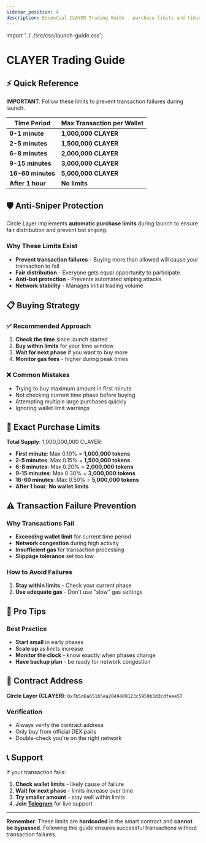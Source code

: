 ```yaml
---
sidebar_position: 4
description: Essential CLAYER Trading Guide - purchase limits and timing to prevent transaction failures during Circle Layer token launch.
---
```


import '../../src/css/launch-guide.css';

# CLAYER Trading Guide

## ⚡ Quick Reference

**IMPORTANT**: Follow these limits to prevent transaction failures during launch.

<table className="launch-guide-table">
  <thead>
    <tr>
      <th>Time Period</th>
      <th>Max Transaction per Wallet</th>
    </tr>
  </thead>
  <tbody>
    <tr>
      <td><strong>0-1 minute</strong></td>
      <td><strong>1,000,000 CLAYER</strong></td>
    </tr>
    <tr>
      <td><strong>2-5 minutes</strong></td>
      <td><strong>1,500,000 CLAYER</strong></td>
    </tr>
    <tr>
      <td><strong>6-8 minutes</strong></td>
      <td><strong>2,000,000 CLAYER</strong></td>
    </tr>
    <tr>
      <td><strong>9-15 minutes</strong></td>
      <td><strong>3,000,000 CLAYER</strong></td>
    </tr>
    <tr>
      <td><strong>16-60 minutes</strong></td>
      <td><strong>5,000,000 CLAYER</strong></td>
    </tr>
    <tr>
      <td><strong>After 1 hour</strong></td>
      <td><strong>No limits</strong></td>
    </tr>
  </tbody>
</table>

## 🛡️ Anti-Sniper Protection

Circle Layer implements **automatic purchase limits** during launch to ensure fair distribution and prevent bot sniping.

### Why These Limits Exist
- **Prevent transaction failures** - Buying more than allowed will cause your transaction to fail
- **Fair distribution** - Everyone gets equal opportunity to participate  
- **Anti-bot protection** - Prevents automated sniping attacks
- **Network stability** - Manages initial trading volume

## 📋 Buying Strategy

### ✅ **Recommended Approach**
1. **Check the time** since launch started
2. **Buy within limits** for your time window
3. **Wait for next phase** if you want to buy more
4. **Monitor gas fees** - higher during peak times

### ❌ **Common Mistakes**
- Trying to buy maximum amount in first minute
- Not checking current time phase before buying
- Attempting multiple large purchases quickly
- Ignoring wallet limit warnings

## 🔢 Exact Purchase Limits

**Total Supply**: 1,000,000,000 CLAYER

- **First minute**: Max 0.10% = **1,000,000 tokens**
- **2-5 minutes**: Max 0.15% = **1,500,000 tokens**  
- **6-8 minutes**: Max 0.20% = **2,000,000 tokens**
- **9-15 minutes**: Max 0.30% = **3,000,000 tokens**
- **16-60 minutes**: Max 0.50% = **5,000,000 tokens**
- **After 1 hour**: **No wallet limits**

## ⚠️ Transaction Failure Prevention

### Why Transactions Fail
- **Exceeding wallet limit** for current time period
- **Network congestion** during high activity
- **Insufficient gas** for transaction processing
- **Slippage tolerance** set too low

### How to Avoid Failures
1. **Stay within limits** - Check your current phase
2. **Use adequate gas** - Don't use "slow" gas settings

## 🎯 Pro Tips

### Best Practice
- **Start small** in early phases
- **Scale up** as limits increase
- **Monitor the clock** - know exactly when phases change
- **Have backup plan** - be ready for network congestion


## 🔗 Contract Address

**Circle Layer (CLAYER)**: `0x7b5d6a651b5ea2049489123c5959b3d3cdfeee57`

### Verification
- Always verify the contract address
- Only buy from official DEX pairs
- Double-check you're on the right network

## 📞 Support

If your transaction fails:
1. **Check wallet limits** - likely cause of failure
2. **Wait for next phase** - limits increase over time  
3. **Try smaller amount** - stay well within limits
4. **Join [Telegram](https://t.me/circlelayer)** for live support

---

**Remember**: These limits are **hardcoded** in the smart contract and **cannot be bypassed**. Following this guide ensures successful transactions without transaction failures. 